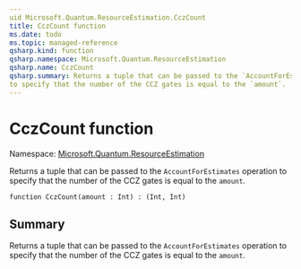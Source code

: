 ```yaml
---
uid Microsoft.Quantum.ResourceEstimation.CczCount
title: CczCount function
ms.date: todo
ms.topic: managed-reference
qsharp.kind: function
qsharp.namespace: Microsoft.Quantum.ResourceEstimation
qsharp.name: CczCount
qsharp.summary: Returns a tuple that can be passed to the `AccountForEstimates` operation
to specify that the number of the CCZ gates is equal to the `amount`.
---
```


# CczCount function

Namespace: [Microsoft.Quantum.ResourceEstimation](xref:Microsoft.Quantum.ResourceEstimation)

Returns a tuple that can be passed to the `AccountForEstimates` operation
to specify that the number of the CCZ gates is equal to the `amount`.
```qsharp
function CczCount(amount : Int) : (Int, Int)
```

## Summary
Returns a tuple that can be passed to the `AccountForEstimates` operation
to specify that the number of the CCZ gates is equal to the `amount`.
